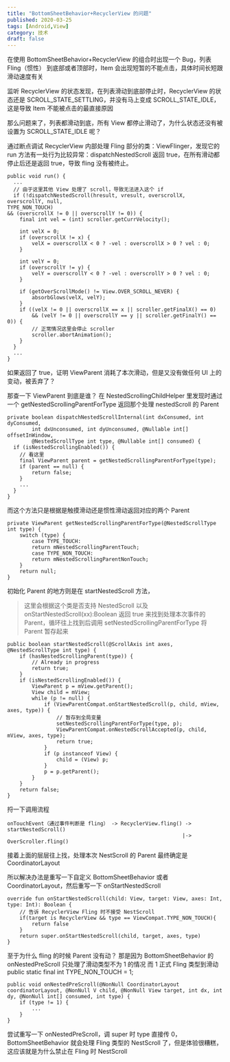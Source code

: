 ```yaml
---
title: "BottomSheetBehavior+RecyclerView 的问题"
published: 2020-03-25
tags: [Android,View]
category: 技术
draft: false
---
```


在使用 BottomSheetBehavior+RecyclerView 的组合时出现一个 Bug，列表 Fling（惯性） 到底部或者顶部时，Item 会出现短暂的不能点击，具体时间长短跟滑动速度有关

监听 RecyclerView 的状态发现，在列表滑动到底部停止时，RecyclerView 的状态还是 SCROLL_STATE_SETTLING，并没有马上变成 SCROLL_STATE_IDLE，这是导致 Item 不能被点击的最直接原因

那么问题来了，列表都滑动到底，所有 View 都停止滑动了，为什么状态还没有被设置为 SCROLL_STATE_IDLE 呢？

通过断点调试 RecyclerView 内部处理 Fling 部分的类：ViewFlinger，发现它的 run 方法有一处行为比较异常：dispatchNestedScroll 返回 true，在所有滑动都停止后还是返回 true，导致 fling 没有被终止。

```
public void run() {
  ...
  // 由于这里其他 View 处理了 scroll，导致无法进入这个 if
  if (!dispatchNestedScroll(hresult, vresult, overscrollX, overscrollY, null,
TYPE_NON_TOUCH)
&& (overscrollX != 0 || overscrollY != 0)) {
    final int vel = (int) scroller.getCurrVelocity();

    int velX = 0;
    if (overscrollX != x) {
        velX = overscrollX < 0 ? -vel : overscrollX > 0 ? vel : 0;
    }

    int velY = 0;
    if (overscrollY != y) {
        velY = overscrollY < 0 ? -vel : overscrollY > 0 ? vel : 0;
    }

    if (getOverScrollMode() != View.OVER_SCROLL_NEVER) {
        absorbGlows(velX, velY);
    }
    if ((velX != 0 || overscrollX == x || scroller.getFinalX() == 0)
        && (velY != 0 || overscrollY == y || scroller.getFinalY() == 0)) {
        // 正常情况这里会停止 scroller
        scroller.abortAnimation();
    }
  }
  ...
}
```
如果返回了 true，证明 ViewParent 消耗了本次滑动，但是又没有做任何 UI 上的变动，被丢弃了？

那查一下 ViewParent 到底是谁？ 在 NestedScrollingChildHelper 里发现时通过一个 getNestedScrollingParentForType 返回那个处理 nestedScroll 的 Parent

```
private boolean dispatchNestedScrollInternal(int dxConsumed, int dyConsumed,
        int dxUnconsumed, int dyUnconsumed, @Nullable int[] offsetInWindow,
        @NestedScrollType int type, @Nullable int[] consumed) {
  if (isNestedScrollingEnabled()) {
    // 看这里
    final ViewParent parent = getNestedScrollingParentForType(type);
    if (parent == null) {
        return false;
    }
    ...
  }
}
```
而这个方法只是根据是触摸滑动还是惯性滑动返回对应的两个 Parent
```
private ViewParent getNestedScrollingParentForType(@NestedScrollType int type) {
    switch (type) {
        case TYPE_TOUCH:
        return mNestedScrollingParentTouch;
        case TYPE_NON_TOUCH:
        return mNestedScrollingParentNonTouch;
    }
    return null;
}
```
初始化 Parent 的地方则是在 startNestedScroll 方法，
> 这里会根据这个类是否支持 NestedScroll 以及 onStartNestedScroll(xx):Boolean 返回 true 来找到处理本次事件的 Parent，循环往上找到后调用 setNestedScrollingParentForType 将 Parent 暂存起来
```
public boolean startNestedScroll(@ScrollAxis int axes, @NestedScrollType int type) {
    if (hasNestedScrollingParent(type)) {
        // Already in progress
        return true;
    }
    if (isNestedScrollingEnabled()) {
        ViewParent p = mView.getParent();
        View child = mView;
        while (p != null) {
            if (ViewParentCompat.onStartNestedScroll(p, child, mView, axes, type)) {
                // 暂存到全局变量
                setNestedScrollingParentForType(type, p);
                ViewParentCompat.onNestedScrollAccepted(p, child, mView, axes, type);
                return true;
            }
            if (p instanceof View) {
                child = (View) p;
            }
            p = p.getParent();
        }
    }
    return false;
}
```
捋一下调用流程
```
onTouchEvent（通过事件判断是 fling） -> RecyclerView.fling() -> startNestedScroll()
                                                         |-> OverScroller.fling()
```
接着上面的层层往上找，处理本次 NestScroll 的 Parent 最终确定是 CoordinatorLayout

所以解决办法是重写一下自定义 BottomSheetBehavior 或者 CoordinatorLayout，然后重写一下 onStartNestedScroll
```
override fun onStartNestedScroll(child: View, target: View, axes: Int, type: Int): Boolean {
    // 告诉 RecyclerView Fling 时不接受 NestScroll
    if(target is RecyclerView && type == ViewCompat.TYPE_NON_TOUCH){
        return false
    }
    return super.onStartNestedScroll(child, target, axes, type)
}
```
至于为什么 fling 的时候 Parent 没有动？ 那是因为 BottomSheetBehavior 的 onNestedPreScroll 只处理了滑动类型不为 1 的情况 而 1 正式 Fling 类型到滑动 public static final int TYPE_NON_TOUCH = 1;
```
public void onNestedPreScroll(@NonNull CoordinatorLayout coordinatorLayout, @NonNull V child, @NonNull View target, int dx, int dy, @NonNull int[] consumed, int type) {
    if (type != 1) {
        ...
    }
}
```
尝试重写一下 onNestedPreScroll，调 super 时 type 直接传 0，BottomSheetBehavior 就会处理 Fling 类型的 NestScroll 了，但是体验很糟糕，这应该就是为什么禁止在 Fling 时 NestScroll